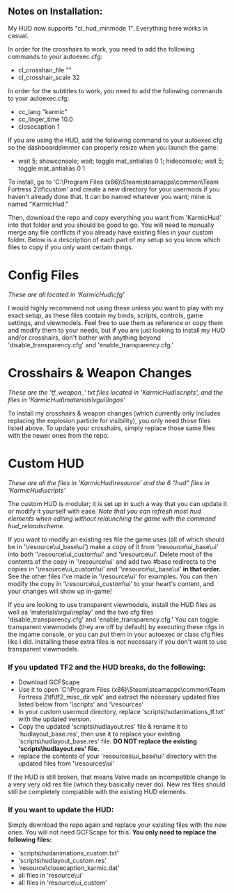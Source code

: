 ## Notes on Installation:
My HUD now supports "cl_hud_minmode 1". Everything here works in casual.

In order for the crosshairs to work, you need to add the following commands to your autoexec.cfg:

* cl_crosshair_file ""
* cl_crosshair_scale 32

In order for the subtitles to work, you need to add the following commands to your autoexec.cfg:

* cc_lang "karmic"
* cc_linger_time 10.0
* closecaption 1

If you are using the HUD, add the following command to your autoexec.cfg so the dashboarddimmer can properly resize when you launch the game:

* wait 5; showconsole; wait; toggle mat_antialias 0 1; hideconsole; wait 5; toggle mat_antialias 0 1

To install, go to 'C:\Program Files (x86)\Steam\steamapps\common\Team Fortress 2\tf\custom' and create a new directory for your usermods if you haven't already done that. It can be named whatever you want; mine is named "KarmicHud."

Then, download the repo and copy everything you want from 'KarmicHud' into that folder and you should be good to go. You will need to manually merge any file conflicts if you already have existing files in your custom folder. Below is a description of each part of my setup so you know which files to copy if you only want certain things.

# Config Files
*These are all located in 'KarmicHud\cfg'*

I would highly recommend not using these unless you want to play with my exact setup, as these files contain my binds, scripts, controls, game settings, and viewmodels. Feel free to use them as reference or copy them and modify them to your needs, but if you are just looking to install my HUD and/or crosshairs, don't bother with anything beyond 'disable_transparency.cfg' and 'enable_transparency.cfg.'

# Crosshairs & Weapon Changes
*These are the 'tf_weapon_' txt files located in 'KarmicHud\scripts', and the files in 'KarmicHud\materials\vgui\logos\'* 

To install my crosshairs & weapon changes (which currently only includes replacing the explosion particle for visibility), you only need those files listed above. To update your crosshairs, simply replace those same files with the newer ones from the repo.

# Custom HUD
*These are all the files in 'KarmicHud\resource\' and the 6 "hud" files in 'KarmicHud\scripts'*

The custom HUD is modular; it is set up in such a way that you can update it or modify it yourself with ease. *Note that you can refresh most hud elements when editing without relaunching the game with the command hud_reloadscheme.*

If you want to modify an existing res file the game uses (all of which should be in '\resource\ui_base\ui\') make a copy of it from '\resource\ui_base\ui\' into both '\resource\ui_custom\ui\' and '\resource\ui\'. Delete most of the contents of the copy in '\resource\ui\' and add two #base redirects to the copies in '\resource\ui_custom\ui\' and '\resource\ui_base\ui\' **in that order.** See the other files I've made in '\resource\ui\' for examples. You can then modify the copy in '\resource\ui_custom\ui\' to your heart's content, and your changes will show up in-game!

If you are looking to use transparent viewmodels, install the HUD files as well as 'materials\vgui\replay\' and the two cfg files 'disable_transparency.cfg' and 'enable_transparency.cfg.' You can toggle transparent viewmodels (they are off by default) by executing these cfgs in the ingame console, or you can put them in your autoexec or class cfg files like I did. Installing these extra files is not necessary if you don't want to use transparent viewmodels.

### If you updated TF2 and the HUD breaks, do the following:
* Download GCFScape
* Use it to open 'C:\Program Files (x86)\Steam\steamapps\common\Team Fortress 2\tf\tf2_misc_dir.vpk' and extract the necessary updated files listed below from '\scripts\' and '\resources\'
* In your custom usermod directory, replace 'scripts\hudanimations_tf.txt' with the updated version.
* Copy the updated 'scripts\hudlayout.res' file & rename it to 'hudlayout_base.res', then use it to replace your existing 'scripts\hudlayout_base.res' file. **DO NOT replace the existing 'scripts\hudlayout.res' file.**
* replace the contents of your 'resources\ui_base\ui\' directory with the updated files from '\resources\ui\'

If the HUD is still broken, that means Valve made an incompatible change to a very very old res file (which they basically never do). New res files should still be completely compatible with the existing HUD elements.


### If you want to update the HUD:
Simply download the repo again and replace your existing files with the new ones. You will not need GCFScape for this. **You only need to replace the following files:**
* 'scripts\hudanimations_custom.txt'
* 'scripts\hudlayout_custom.res'
* 'resource\closecaption_karmic.dat'
* all files in 'resource\ui\'
* all files in 'resource\ui_custom\'
